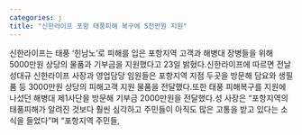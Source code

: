 ```yaml
---
categories: j
title: "신한라이프 포항 태풍피해 복구에 5천만원 지원"
---
```

신한라이프는 태풍 ‘힌남노’로 피해를 입은 포항지역 고객과 해병대 장병들을 위해 5000만원 상당의 물품과 기부금을 지원했다고 23일 밝혔다.신한라이프에 따르면 전날 성대규 신한라이프 사장과 영업담당 임원들은 포항지역 지점 두곳을 방문해 담요와 생필품 등 3000만원 상당의 피해고객 지원 물품을 전달했다.또한 태풍 피해복구를 지원에 나섰던 해병대 제1사단을 방문해 기부금 2000만원을 전달했다.성 사장은 “포항지역의 태풍피해가 알려진 것보다 훨씬 심각하고 주민들이 아직도 많은 고통을 받고 있다는 소식을 들었다”며 “포항지역 주민들,